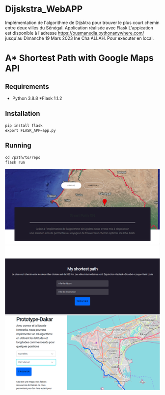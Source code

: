 # Dijskstra_WebAPP
Implémentation de l'algorithme de Dijsktra pour trouver le plus court chemin entre deux villes du Sénégal. Application réalisée avec Flask
L'appication est disponible à l'adresse https://ousmanedia.pythonanywhere.com/ jusqu'au Dimanche 19 Mars 2023 Ine Cha ALLAH.
Pour exécuter en local.
# A* Shortest Path with Google Maps API

## Requirements
* Python 3.8.8
*Flask 1.1.2

## Installation
```
pip install flask
export FLASK_APP=app.py
```
## Running
```
cd /path/to/repo
flask run
```
![Screenshot](Img1.png)
![Screenshot](Img2.png)
![Screenshot](Img3.png)

